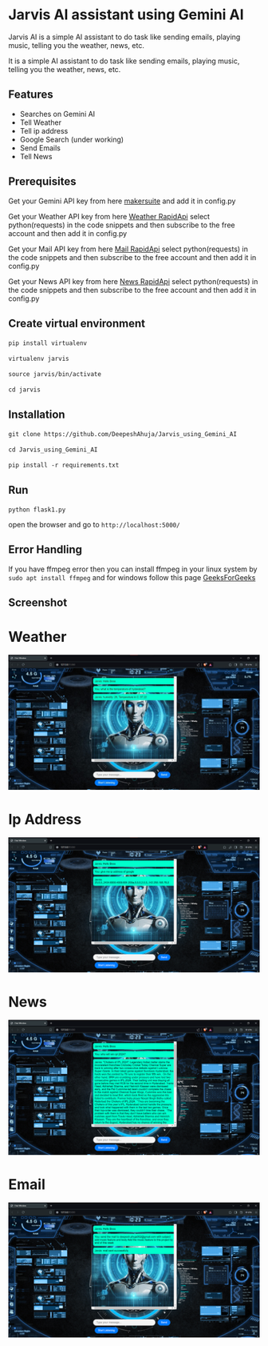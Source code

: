 # Jarvis AI assistant using Gemini AI

Jarvis AI is a simple AI assistant to do task like sending emails, playing music, telling you the weather, news, etc.

It is a simple AI assistant to do task like sending emails, playing music, telling you the weather, news, etc.

## Features

- Searches on Gemini AI
- Tell Weather
- Tell ip address
- Google Search (under working)
- Send Emails
- Tell News

## Prerequisites

Get your Gemini API key from here [makersuite](https://makersuite.google.com/app/apikey) and add it in config.py

Get your Weather API key from here [Weather RapidApi](https://rapidapi.com/apishub/api/yahoo-weather5/) select python(requests) in the code snippets and then subscribe to the free account and then add it in config.py

Get your Mail API key from here [Mail RapidApi](https://rapidapi.com/sujoyk211/api/mail-sender-api1/) select python(requests) in the code snippets and then subscribe to the free account and then add it in config.py

Get your News API key from here [News RapidApi](https://rapidapi.com/letscrape-6bRBa3QguO5/api/real-time-news-data/) select python(requests) in the code snippets and then subscribe to the free account and then add it in config.py

## Create virtual environment

`pip install virtualenv`

`virtualenv jarvis`

`source jarvis/bin/activate`

`cd jarvis`

## Installation

`git clone https://github.com/DeepeshAhuja/Jarvis_using_Gemini_AI`

`cd Jarvis_using_Gemini_AI`

`pip install -r requirements.txt`

## Run

`python flask1.py`

open the browser and go to `http://localhost:5000/`

## Error Handling

If you have ffmpeg error then you can install ffmpeg in your linux system by `sudo apt install ffmpeg` and for windows follow this page [GeeksForGeeks](https://www.geeksforgeeks.org/how-to-install-ffmpeg-on-windows/)

## Screenshot

# Weather
![Weather](screenshot/weather.jpg)

# Ip Address
![Ip Address](screenshot/ip_address.png)

# News
![News](screenshot/news.png)

# Email
![Email](screenshot/email.png)